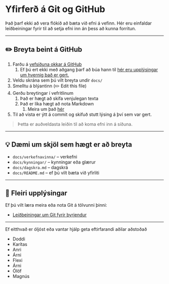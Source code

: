 # Yfirferð á Git og GitHub

Það þarf ekki að vera flókið að bæta við efni á vefinn. Hér eru einfaldar leiðbeiningar fyrir til að setja efni inn án þess að kunna forritun.

---

## ✏️ Breyta beint á GitHub

1. Farðu á [vefsíðuna okkar á GitHub](https://github.com/Fab-Lab-Island/fli-bootcamp-2025)
   1. Ef þú ert ekki með aðgang þarf að búa hann til [hér eru upplýsingar um hvernig það er gert.]()
2. Veldu skrána sem þú vilt breyta undir `docs/`
3. Smelltu á blýantinn (✏️ Edit this file)
4. Gerðu breytingar í vefritlinum
   1. Það er hægt að skifa venjulegan texta
   2. Það er líka hægt að nota Markdown
      1. Meira um það [hér]()
5. Til að vista er ýtt á commit og skifuð stutt lýsing á því sem var gert.

>  Þetta er auðveldasta leiðin til að koma efni inn á síðuna.

---

## 💡 Dæmi um skjöl sem hægt er að breyta

- `docs/verkefnavinna/` – verkefni
- `docs/kynningar/` – kynningar eða glærur
- `docs/dagskra.md` – dagskrá
- `docs/README.md` – ef þú vilt bæta við yfirliti

---

## 🔗 Fleiri upplýsingar

Ef þú vilt læra meira eða nota Git á tölvunni þinni:
- [Leiðbeiningar um Git fyrir byrjendur](https://guides.github.com/activities/hello-world/)

---

Ef eitthvað er óljóst eða vantar hjálp geta eftirfarandi aðilar aðstoðað

- Doddi
- Karítas
- Anri
- Árni
- Flexi
- Árni
- Ólöf
- Magnús
